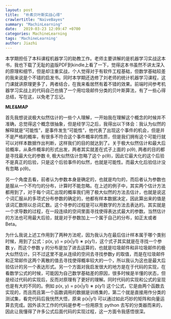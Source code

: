 ```yaml
---
layout: post
title:  "朴素贝叶斯实战心得"
crawlertitle: "NaiveBayes"
summary: "MachinLearning"
date:   2019-03-23 12:09:47 +0700
categories: MachineLearning
tags: 'MachineLearning'
author: Jiazhi
---
```

本学期担任了本科课程机器学习的助教工作。老师主要讲解的是机器学习实战这本书，我也下载了无耻的盗版PDF到kindle上看了一下，觉得这本书虽然不讲太深入的原理和细节，但是却注重实战，个人觉得对于有软件工程基础，但数学基础较差的我来说是个不错的启发书。同时本学期还选修了刘老师的统计机器学习课程，这门课就讲原理更多了，两者结合，在我来看居然有着不错的效果。前端时间参考机器学习实战上的代码自己也搞了一个用垃圾邮件分类的贝叶斯算法，有了一些心得总结，写在这，以免老了忘记。


**MLE&MAP**


首先我想说说极大似然估计的一些个人理解，一开始我在理解这个概念的时候并不准确，总觉得这个概念很抽象，但是经学习之后，我得出以下体会：我认为似然的解释就是“可能性”，是事件发生“可能性”，他代表了出现这个事件的机会，但是并不是严格的概率，有很多不符合这个事件概率的性质，但是我们拥有这个可能行就可以对样本数据作出判断，这样我们的目的就达到了。关于极大似然估计和最大后验概率，从条件概率的形式出发，两者其实就差在式子上面的 p(θ), 两者的目的都是寻找最大化的参数 θ, 极大似然估计忽略了这个 p(θ)，因此它最大化的这个后验不是真正的后验，只是这个后验事件的似然，也就是可能性。而最大化后验估计没有忽略 p(θ)。

另一个角度去看，前者认为参数本身是确定的，也就是均匀的，而后者认为参数也是服从一个不均匀的分布，计算时不能忽略。在上述的例子中，其实两个估计方法都用到了，对于每个词汇出现的概率我们用了极大似然的方法去估计，也就是说这个词汇服从的多项式分布参数的确定的，他都有样本数据决定，因此算出来的值是该词汇数除以总词汇数。这个寻参的过程是可以用数学的方法去表达的。其实就是一个求导数的过程，在一段连续的空间里面寻找使得表达式最大的参数。当然估计的方法也可用最大后验，就是对于参数加上一个属于自己的分布，如正太或者 Beta。


为什么我说上述工作用到了两种方法呢，因为我认为在最后估计样本属于哪个类别时候，用到了公式：p(x, y) = p(x|y1) ∗ p(y1)，这个式子其实就是在寻找一个参数 y，而这个参数 y 的分布是加了进去运算的，也就是垃圾邮件和非垃圾邮件的极大似然估计。只不过这里不是从连续的空间去寻找参数y 的取值，而是在垃圾邮件和正常邮件这两个离散的值去寻找使得概率较大的一个，所以我认为这也是最大后验估计的另一个表达形式。另一个方面对我启发很大的地方是在于代码的实现，在看数学公式的时候，可能因为自己数学基础差的原因，很多时候是半懂的状态，但是经过代码的实现后，反而对原理有了更好的理解。同时代码的实现和公式的呈现也是有大的不同的。例如 p(x, y) = p(x|y1) ∗ p(y1) 这个公式，它是由两个函数去实现的，而且而且第一个函数调用的数据是训练集的，第二个就是直接用作分类的测试集，看完代码后我恍然大悟，原来 p(x|y1) 可以通过如此巧妙的矩阵和向量运算去完成。因外该次工作的代码是参考一份用原生 python 去写的分类器而来的，因此让我懂得了许多公式后面代码的实现过程，这一方面令我感悟很深。
